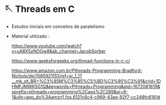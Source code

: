 # :sewing_needle: Threads em C

* Estudos iniciais em conceitos de paralelismo

* Material utilizado :

  https://www.youtube.com/watch?v=uA8X5zNOGw8&ab_channel=JacobSorber
  
  https://www.geeksforgeeks.org/thread-functions-in-c-c/
  
  https://www.amazon.com.br/Pthreads-Programming-Bradford-Nichols/dp/1565921151/ref=sr_1_1?__mk_pt_BR=%C3%85M%C3%85%C5%BD%C3%95%C3%91&crid=1DHMFJMWK5G1Q&keywords=Pthreads+Programming&qid=1672081619&sprefix=pthreads+programming%2Caps%2C289&sr=8-1&ufe=app_do%3Aamzn1.fos.6121c6c4-c969-43ae-92f7-cc248fc6181d
